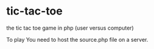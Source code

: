 tic-tac-toe
===========
the tic tac toe game in php (user versus computer)

To play
You need to host the source.php file on a server.

